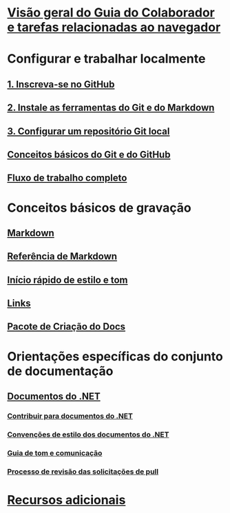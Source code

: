 # [Visão geral do Guia do Colaborador e tarefas relacionadas ao navegador](index.md)
# Configurar e trabalhar localmente
## [1. Inscreva-se no GitHub](get-started-setup-github.md)
## [2. Instale as ferramentas do Git e do Markdown](get-started-setup-tools.md)
## [3. Configurar um repositório Git local](get-started-setup-local.md)
## [Conceitos básicos do Git e do GitHub](git-github-fundamentals.md)
## [Fluxo de trabalho completo](how-to-write-workflows-major.md)
# Conceitos básicos de gravação
## [Markdown](how-to-write-use-markdown.md)
## [Referência de Markdown](markdown-reference.md)
## [Início rápido de estilo e tom](style-quick-start.md)
## [Links](how-to-write-links.md)
## [Pacote de Criação do Docs](how-to-write-docs-auth-pack.md)
# Orientações específicas do conjunto de documentação
## [Documentos do .NET](dotnet-contribute.md)
### [Contribuir para documentos do .NET](dotnet-contribute-process.md)
### [Convenções de estilo dos documentos do .NET](dotnet-style-guide.md)
### [Guia de tom e comunicação](dotnet-voice-tone.md)
### [Processo de revisão das solicitações de pull](dotnet-pr-review.md)
# [Recursos adicionais](additional-resources.md)

<!--
## Creating new content

   <!--
     This page introduces the process to work locally on
     your own machine, following github flow.

     Content will be taken from the last two sections of
     how-to-contribute.md (writing new samples, and creating new content)
     and the how-to-write-workflows-major.md)
### Setup and clone source

   <!--
      This page will guide folks through the setup process
      through cloning the repo.

      It will have condensed versions of get-started-setup-github,
      get-started-setup-tools, and get-started-setup-local.
      
### Git and GitHub essentials

   <!--
      Explain the basics of Git and GitHub, and the GitHub flow
      process.

      Much, or all of this will be from full-workflow, and git-github-fundamentals

      The full list of repos probably doesn't belong here.
### Contribute new topics
   <!--
     Primarily new content, but will include the content from the
     how-to-write-use-markdown, style-quick-start and how-to-write-links

     Process content will also be taken from how-to-contribute.
#### Content types
#### Markdown resources
#### Tone, voice, and style

### Contribute new samples

   <!--
     Primarily new content, with some taken from how-to-contribute.

     This will also point to repo-specific guidance for samples.

     We have an important decision to make here: This contributing guide
     can contain the union of all code style rules for all different languages
     and frameworks, or it can contain the intersection (code samples must
     compile and run).

     I'm in favor of the former: Everyone writing Python should follow the Python
     guidance; everyone writing C# should follow the C# rules. Those should be
     consistent regardless of project team.

## List of documentation repositories -->

   <!--
     This will take the list of repos from git-github-fundamentals
     for the public repositories.

     Open question: How to keep this up to date?
   -->
